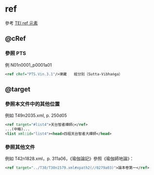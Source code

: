 # ref

參考 [TEI ref 元素](http://www.tei-c.org/release/doc/tei-p5-doc/zh-TW/html/ref-ref.html)

## @cRef

### 參照 PTS

例 N01n0001_p0001a01

```xml
<ref cRef="PTS.Vin.3.1"/>律藏　　經分別（Sutta-Vibhaṅga）
```

## @target

### 參照本文件中的其他位置

例如 T49n2035.xml, p. 250d05

```xml
<ref target="#list4">天台智者禪師○</ref>
...(中略)...
<list xml:id="list4"><head>四祖天台智者大禪師</head>
```

### 參照其他文件

例如 T42n1828.xml，p. 311a06，《瑜伽論記》參照《瑜伽師地論》：

```xml
<ref target="../T30/T30n1579.xml#xpath2(//0279a03)">論本卷第一</ref>
```

